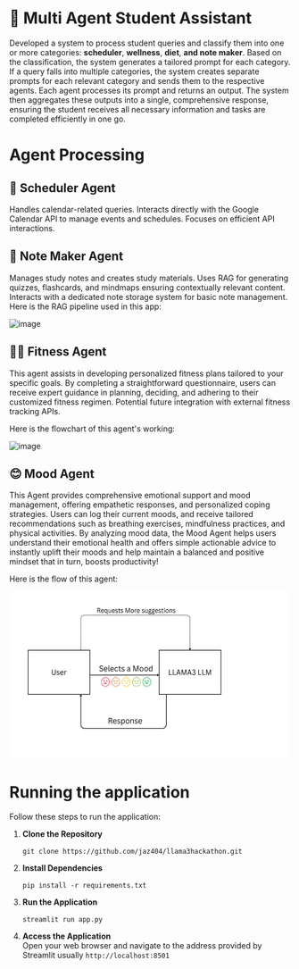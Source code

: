 # 🤖 Multi Agent Student Assistant
Developed a system to process student queries and classify them into one or more categories: **scheduler**, **wellness**, **diet**, **and note maker**. Based on the classification, the system generates a tailored prompt for each category. If a query falls into multiple categories, the system creates separate prompts for each relevant category and sends them to the respective agents. Each agent processes its prompt and returns an output. The system then aggregates these outputs into a single, comprehensive response, ensuring the student receives all necessary information and tasks are completed efficiently in one go.

# Agent Processing
## 📅 Scheduler Agent
  Handles calendar-related queries.
  Interacts directly with the Google Calendar API to manage events and schedules.
  Focuses on efficient API interactions.
  
## 📓 Note Maker Agent
  Manages study notes and creates study materials.
  Uses RAG for generating quizzes, flashcards, and mindmaps ensuring contextually relevant content.
  Interacts with a dedicated note storage system for basic note management.
  Here is the RAG pipeline used in this app:

  <img width="537" alt="image" src="https://github.com/user-attachments/assets/b64b29ac-e02b-4076-b4ca-3ff43c962967">

## 🏋️‍♂️ Fitness Agent
  This agent assists in developing personalized fitness plans tailored to your specific goals. By completing a straightforward questionnaire, users can receive expert guidance in planning, deciding, and adhering to their customized fitness regimen.
  Potential future integration with external fitness tracking APIs.

  Here is the flowchart of this agent's working:

  <img width="537" alt="image" src="https://github.com/user-attachments/assets/9d5abb13-817d-4180-b61d-0316e424a0dd">
  
## 😊 Mood Agent
  This Agent provides comprehensive emotional support and mood management, offering empathetic responses,  and personalized coping strategies. Users can log their current moods, and receive tailored recommendations such as breathing exercises, mindfulness practices, and physical activities. By analyzing mood data, the Mood Agent helps users understand their emotional health and offers simple actionable advice to instantly uplift their moods and help maintain a balanced and positive mindset that in turn, boosts productivity! 
  
  Here is the flow of this agent: 
  
<img src="mood_system.png" alt="Mood System" width="500" height="300">

# Running the application 
Follow these steps to run the application:

1. **Clone the Repository**
   ```
   git clone https://github.com/jaz404/llama3hackathon.git
   ```
2. **Install Dependencies**
   ```
   pip install -r requirements.txt
   ```
3. **Run the Application**
   ```
   streamlit run app.py
   ```
4. **Access the Application**<br />
  Open your web browser and navigate to the address provided by Streamlit usually ```http://localhost:8501```
